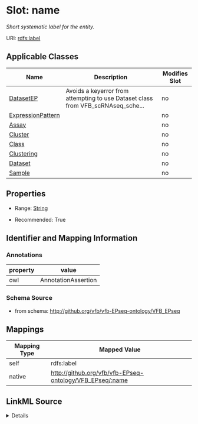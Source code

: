 

# Slot: name


_Short systematic label for the entity._



URI: [rdfs:label](http://www.w3.org/2000/01/rdf-schema#label)



<!-- no inheritance hierarchy -->





## Applicable Classes

| Name | Description | Modifies Slot |
| --- | --- | --- |
| [DatasetEP](DatasetEP.md) | Avoids a keyerror from attempting to use Dataset class from VFB_scRNAseq_sche... |  no  |
| [ExpressionPattern](ExpressionPattern.md) |  |  no  |
| [Assay](Assay.md) |  |  no  |
| [Cluster](Cluster.md) |  |  no  |
| [Class](Class.md) |  |  no  |
| [Clustering](Clustering.md) |  |  no  |
| [Dataset](Dataset.md) |  |  no  |
| [Sample](Sample.md) |  |  no  |







## Properties

* Range: [String](String.md)

* Recommended: True





## Identifier and Mapping Information





### Annotations

| property | value |
| --- | --- |
| owl | AnnotationAssertion |



### Schema Source


* from schema: http://github.org/vfb/vfb-EPseq-ontology/VFB_EPseq




## Mappings

| Mapping Type | Mapped Value |
| ---  | ---  |
| self | rdfs:label |
| native | http://github.org/vfb/vfb-EPseq-ontology/VFB_EPseq/:name |




## LinkML Source

<details>
```yaml
name: name
annotations:
  owl:
    tag: owl
    value: AnnotationAssertion
description: Short systematic label for the entity.
from_schema: http://github.org/vfb/vfb-EPseq-ontology/VFB_EPseq
rank: 1000
slot_uri: rdfs:label
alias: name
domain_of:
- Class
range: string
recommended: true

```
</details>